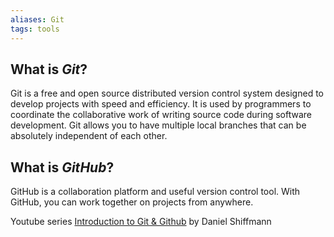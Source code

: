 ```yaml
---
aliases: Git
tags: tools
---
```


## What is *Git*?

Git is a free and open source distributed version control system designed to develop projects with speed and efficiency. It is used by programmers to coordinate the collaborative work of writing source code during software development. Git allows you to have multiple local branches that can be absolutely independent of each other.

## What is *GitHub*?

GitHub is a collaboration platform and useful version control tool. With GitHub, you can work together on projects from anywhere.

Youtube series [Introduction to Git & Github](https://www.youtube.com/playlist?list=PLRqwX-V7Uu6ZF9C0YMKuns9sLDzK6zoiV) by Daniel Shiffmann
